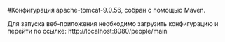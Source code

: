#Конфигурация apache-tomcat-9.0.56, собран с помощью Maven.

Для запуска веб-приложения необходимо загрузить конфигурацию и перейти по ссылке: http://localhost:8080/people/main
